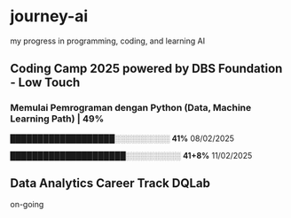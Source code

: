 # journey-ai
my progress in programming, coding, and learning AI
## Coding Camp 2025 powered by DBS Foundation - Low Touch
### Memulai Pemrograman dengan Python (Data, Machine Learning Path)   | 49%

███████████████████░░░░░░░░░░ **41%**  08/02/2025

█████████████████████░░░░░░░░░░ **41+8%**  11/02/2025
## Data Analytics Career Track DQLab
on-going
